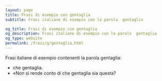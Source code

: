```yaml
---
layout: page
title: Frasi di esempio con gentaglia 
subtitle: Frasi italiane di esempio con la parola  gentaglia

og_title: Frasi di esempio con gentaglia 
og_description: Frasi italiane di esempio con la parola  gentaglia
og_type: website
permalink: /frasi/g/gentaglia.html
---
```


Frasi italiane di esempio contenenti la parola gentaglia:


- che gentaglia.
- «Non si rende conto di che gentaglia sia questa?

